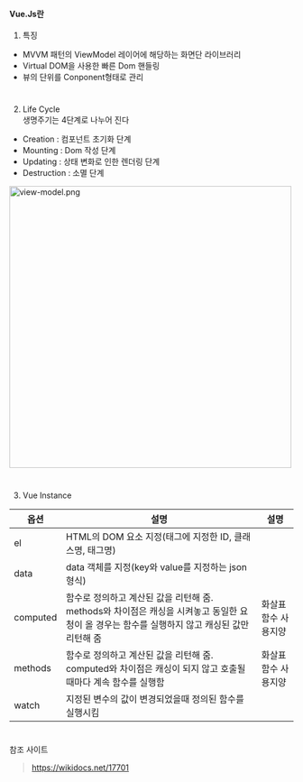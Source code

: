 #### Vue.Js란

1. 특징
 * MVVM 패턴의 ViewModel 레이어에 해당하는 화면단 라이브러리
 * Virtual DOM을 사용한 빠른 Dom 핸들링
 * 뷰의 단위를 Conponent형태로 관리
#  

2. Life Cycle   
생명주기는 4단계로 나누어 진다
* Creation : 컴포넌트 초기화 단계
* Mounting : Dom 작성 단계
* Updating : 상태 변화로 인한 렌더링 단계
* Destruction : 소멸 단계  

<img width="500" src="https://wikidocs.net/images/page/17701/vue%EC%9D%B8%EC%8A%A4%ED%84%B4%EC%8A%A4_%EB%9D%BC%EC%9D%B4%ED%94%84_%EC%82%AC%EC%9D%B4%ED%81%B4.jpg" alt="view-model.png" >   

#  

3. Vue Instance

|옵션|설명|설명|
|------|--------------------------------|-------------------|
|el|HTML의 DOM 요소 지정(태그에 지정한 ID, 클래스명, 태그명)||
|data|data 객체를 지정(key와 value를 지정하는 json형식)||
|computed|함수로 정의하고 계산된 값을 리턴해 줌. methods와 차이점은 캐싱을 시켜놓고 동일한 요청이 올 경우는 함수를 실행하지 않고 캐싱된 값만 리턴해 줌|화살표함수 사용지양|
|methods|함수로 정의하고 계산된 값을 리턴해 줌. computed와 차이점은 캐싱이 되지 않고 호출될때마다 계속 함수를 실행함|화살표함수 사용지양|
|watch|지정된 변수의 값이 변경되었을때 정의된 함수를 실행시킴||

  
#  
 참조 사이트 

>  https://wikidocs.net/17701  